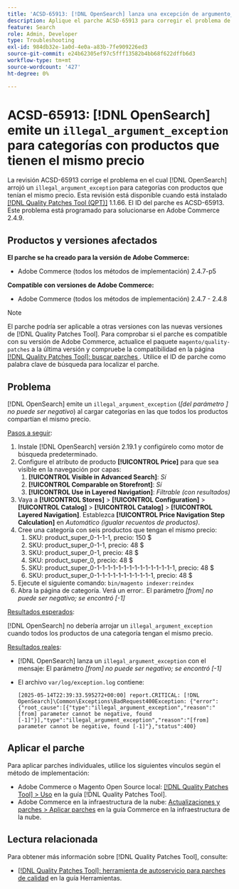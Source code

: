 ```yaml
---
title: 'ACSD-65913: [!DNL OpenSearch] lanza una excepción de argumento_ilegal para categorías con productos que tienen el mismo precio'
description: Aplique el parche ACSD-65913 para corregir el problema de Adobe Commerce en el que  [!DNL Opensearch] está generando una excepción de argumento ilegal ("[from] parámetro no puede ser negativo") en las categorías que contienen todos los productos con el mismo precio.
feature: Search
role: Admin, Developer
type: Troubleshooting
exl-id: 984db32e-1a0d-4e0a-a83b-7fe909226ed3
source-git-commit: e24b62305ef97c5fff13582b4bb68f622dffb6d3
workflow-type: tm+mt
source-wordcount: '427'
ht-degree: 0%

---
```


# ACSD-65913: [!DNL OpenSearch] emite un `illegal_argument_exception` para categorías con productos que tienen el mismo precio

La revisión ACSD-65913 corrige el problema en el cual [!DNL OpenSearch] arrojó un `illegal_argument_exception` para categorías con productos que tenían el mismo precio. Esta revisión está disponible cuando está instalado [[!DNL Quality Patches Tool (QPT)]](/help/tools/quality-patches-tool/quality-patches-tool-to-self-serve-quality-patches.md) 1.1.66. El ID del parche es ACSD-65913. Este problema está programado para solucionarse en Adobe Commerce 2.4.9.

## Productos y versiones afectados

**El parche se ha creado para la versión de Adobe Commerce:**

* Adobe Commerce (todos los métodos de implementación) 2.4.7-p5

**Compatible con versiones de Adobe Commerce:**

* Adobe Commerce (todos los métodos de implementación) 2.4.7 - 2.4.8

>[!NOTE]
>
>El parche podría ser aplicable a otras versiones con las nuevas versiones de [!DNL Quality Patches Tool]. Para comprobar si el parche es compatible con su versión de Adobe Commerce, actualice el paquete `magento/quality-patches` a la última versión y compruebe la compatibilidad en la página [[!DNL Quality Patches Tool]: buscar parches &#x200B;](https://experienceleague.adobe.com/tools/commerce-quality-patches/index.html?lang=es). Utilice el ID de parche como palabra clave de búsqueda para localizar el parche.

## Problema

[!DNL OpenSearch] emite un `illegal_argument_exception` (*[del parámetro ] no puede ser negativo*) al cargar categorías en las que todos los productos compartían el mismo precio.

<u>Pasos a seguir</u>:

1. Instale [!DNL OpenSearch] versión 2.19.1 y configúrelo como motor de búsqueda predeterminado.
1. Configure el atributo de producto **[!UICONTROL Price]** para que sea visible en la navegación por capas:
   1. **[!UICONTROL Visible in Advanced Search]**: *Sí*
   1. **[!UICONTROL Comparable on Storefront]**: *Sí*
   1. **[!UICONTROL Use in Layered Navigation]**: *Filtrable (con resultados)*
1. Vaya a **[!UICONTROL Stores]** > **[!UICONTROL Configuration]** > **[!UICONTROL Catalog]** > **[!UICONTROL Catalog]** > **[!UICONTROL Layered Navigation]**. Establezca **[!UICONTROL Price Navigation Step Calculation]** en *Automático (igualar recuentos de productos)*.
1. Cree una categoría con seis productos que tengan el mismo precio:
   1. SKU: product_super_0-1-1-1, precio: 150 $
   1. SKU: product_super_0-1-1, precio: 48 $
   1. SKU: product_super_0-1, precio: 48 $
   1. SKU: product_super_0, precio: 48 $
   1. SKU: product_super_0-1-1-1-1-1-1-1-1-1-1-1-1-1-1-1, precio: 48 $
   1. SKU: product_super_0-1-1-1-1-1-1-1-1-1-1-1, precio: 48 $
1. Ejecute el siguiente comando:
   `bin/magento indexer:reindex`
1. Abra la página de categoría. Verá un error:.
   El parámetro *[from] no puede ser negativo; se encontró [-1]*

<u>Resultados esperados</u>:

[!DNL OpenSearch] no debería arrojar un `illegal_argument_exception` cuando todos los productos de una categoría tengan el mismo precio.

<u>Resultados reales</u>:

* [!DNL OpenSearch] lanza un `illegal_argument_exception` con el mensaje:
  El parámetro *[from] no puede ser negativo; se encontró [-1]*

* El archivo `var/log/exception.log` contiene:

  ```
  [2025-05-14T22:39:33.595272+00:00] report.CRITICAL: [!DNL OpenSearch]\Common\Exceptions\BadRequest400Exception: {"error":{"root_cause":[{"type":"illegal_argument_exception","reason":"[from] parameter cannot be negative, found [-1]"}],"type":"illegal_argument_exception","reason":"[from] parameter cannot be negative, found [-1]"},"status":400}
  ```

## Aplicar el parche

Para aplicar parches individuales, utilice los siguientes vínculos según el método de implementación:

* Adobe Commerce o Magento Open Source local: [[!DNL Quality Patches Tool] > Uso](/help/tools/quality-patches-tool/usage.md) en la guía [!DNL Quality Patches Tool].
* Adobe Commerce en la infraestructura de la nube: [Actualizaciones y parches > Aplicar parches](https://experienceleague.adobe.com/docs/commerce-cloud-service/user-guide/develop/upgrade/apply-patches.html?lang=es) en la guía Commerce en la infraestructura de la nube.

## Lectura relacionada

Para obtener más información sobre [!DNL Quality Patches Tool], consulte:

* [[!DNL Quality Patches Tool]: herramienta de autoservicio para parches de calidad](/help/tools/quality-patches-tool/quality-patches-tool-to-self-serve-quality-patches.md) en la guía Herramientas.
